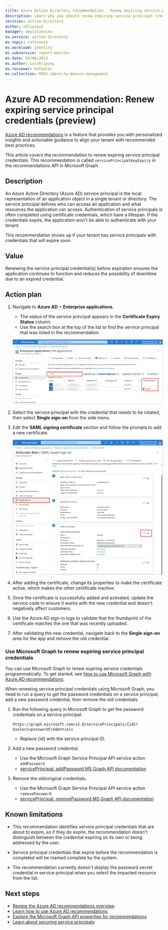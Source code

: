 ```yaml
---
title: Azure Active Directory recommendation - Renew expiring service principal credentials (preview) | Microsoft Docs
description: Learn why you should renew expiring service principal credentials.
services: active-directory
author: shlipsey3
manager: amycolannino
ms.service: active-directory
ms.topic: reference
ms.workload: identity
ms.subservice: report-monitor
ms.date: 03/06/2023
ms.author: sarahlipsey
ms.reviewer: hafowler
ms.collection: M365-identity-device-management
---
```

# Azure AD recommendation: Renew expiring service principal credentials (preview)

[Azure AD recommendations](overview-recommendations.md) is a feature that provides you with personalized insights and actionable guidance to align your tenant with recommended best practices.

This article covers the recommendation to renew expiring service principal credentials. This recommendation is called `servicePrincipalKeyExpiry` in the recommendations API in Microsoft Graph. 

## Description

An Azure Active Directory (Azure AD) service principal is the local representation of an application object in a single tenant or directory. The service principal defines who can access an application and what resources the application can access. Authentication of service principals is often completed using certificate credentials, which have a lifespan. If the credentials expire, the application won't be able to authenticate with your tenant. 

This recommendation shows up if your tenant has service principals with credentials that will expire soon.

## Value 

Renewing the service principal credential(s) before expiration ensures the application continues to function and reduces the possibility of downtime due to an expired credential.

## Action plan

1. Navigate to **Azure AD** > **Enterprise applications**.
    - The status of the service principal appears in the **Certificate Expiry Status** column.
    - Use the search box at the top of the list to find the service principal that was listed in the recommendation.
    
    ![Screenshot of the Enterprise applications area with the search box highlighted.](media/recommendation-renew-expriring-service-principal-credential/recommendation-enterprise-apps-list.png)

1. Select the service principal with the credential that needs to be rotated, then select **Single sign-on** from the side menu.
1. Edit the **SAML signing certificate** section and follow the prompts to add a new certificate.
    
    ![Screenshot of the edit single-sign-on process.](media/recommendation-renew-expriring-service-principal-credential/recommendation-edit-sso.png)

1. After adding the certificate, change its properties to make the certificate active, which makes the other certificate inactive.
1. Once the certificate is successfully added and activated, update the service code to ensure it works with the new credential and doesn't negatively affect customers.
1. Use the Azure AD sign-in logs to validate that the thumbprint of the certificate matches the one that was recently uploaded.
1. After validating the new credential, navigate back to the **Single sign-on** area for the app and remove the old credential.

### Use Microsoft Graph to renew expiring service principal credentials

You can use Microsoft Graph to renew expiring service credentials programmatically. To get started, see [How to use Microsoft Graph with Azure AD recommendations](howto-use-recommendations.md#how-to-use-microsoft-graph-with-azure-active-directory-recommendations).

When renewing service principal credentials using Microsoft Graph, you need to run a query to get the password credentials on a service principal, add a new password credential, then remove the old credentials. 

1. Run the following query in Microsoft Graph to get the password credentials on a service principal:

    ```http
    https://graph.microsoft.com/v1.0/servicePrincipals/{id}?$select=passwordCredentials
    ```
    - Replace {id} with the service principal ID.

1. Add a new password credential.
    - Use the Microsoft Graph Service Principal API service action `addPassword`
    - [servicePrincipal: addPassword MS Graph API documentation](/graph/api/serviceprincipal-addpassword?view=graph-rest-beta&preserve-view=true)

1. Remove the old/original credentials.
    - Use the Microsoft Graph Service Principal API service action `removePassword`
    - [servicePrincipal: removePassword MS Graph API documentation](/graph/api/serviceprincipal-removepassword?view=graph-rest-beta&preserve-view=true) 

## Known limitations

- This recommendation identifies service principal credentials that are about to expire, so if they do expire, the recommendation doesn't distinguish between the credential expiring on its own or being addressed by the user.

- Service principal credentials that expire before the recommendation is completed will be marked complete by the system.

- The recommendation currently doesn't display the password secret credential in service principal when you select the impacted resource from the list.


## Next steps

- [Review the Azure AD recommendations overview](overview-recommendations.md)
- [Learn how to use Azure AD recommendations](howto-use-recommendations.md)
- [Explore the Microsoft Graph API properties for recommendations](/graph/api/resources/recommendation)
- [Learn about securing service principals](../fundamentals/service-accounts-principal.md)